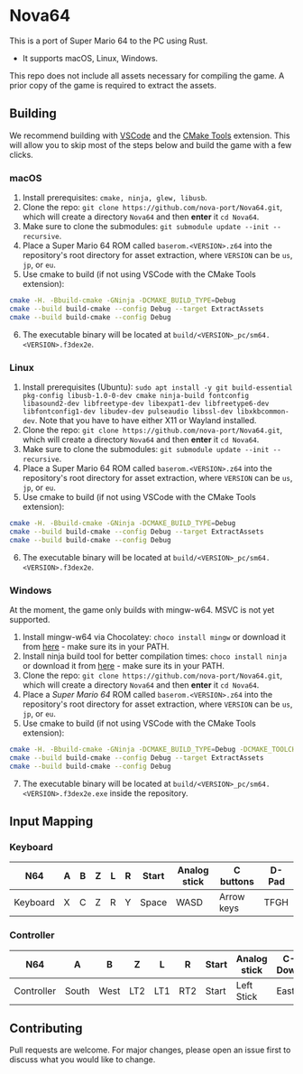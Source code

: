 # Nova64

This is a port of Super Mario 64 to the PC using Rust.
- It supports macOS, Linux, Windows.

This repo does not include all assets necessary for compiling the game.
A prior copy of the game is required to extract the assets.

## Building
We recommend building with [VSCode](https://code.visualstudio.com/) and the [CMake Tools](https://marketplace.visualstudio.com/items?itemName=ms-vscode.cmake-tools) extension.
This will allow you to skip most of the steps below and build the game with a few clicks.

### macOS

1. Install prerequisites: `cmake, ninja, glew, libusb`.
2. Clone the repo: `git clone https://github.com/nova-port/Nova64.git`, which will create a directory `Nova64` and then **enter** it `cd Nova64`.
3. Make sure to clone the submodules: `git submodule update --init --recursive`.
4. Place a Super Mario 64 ROM called `baserom.<VERSION>.z64` into the repository's root directory for asset extraction, where `VERSION` can be `us`, `jp`, or `eu`.
5. Use cmake to build (if not using VSCode with the CMake Tools extension):
```bash
cmake -H. -Bbuild-cmake -GNinja -DCMAKE_BUILD_TYPE=Debug
cmake --build build-cmake --config Debug --target ExtractAssets
cmake --build build-cmake --config Debug
```
6. The executable binary will be located at `build/<VERSION>_pc/sm64.<VERSION>.f3dex2e`.

### Linux

1. Install prerequisites (Ubuntu): `sudo apt install -y git build-essential pkg-config libusb-1.0-0-dev cmake ninja-build fontconfig libasound2-dev libfreetype-dev libexpat1-dev libfreetype6-dev libfontconfig1-dev libudev-dev pulseaudio libssl-dev libxkbcommon-dev`.
Note that you have to have either X11 or Wayland installed.
2. Clone the repo: `git clone https://github.com/nova-port/Nova64.git`, which will create a directory `Nova64` and then **enter** it `cd Nova64`.
3. Make sure to clone the submodules: `git submodule update --init --recursive`.
4. Place a Super Mario 64 ROM called `baserom.<VERSION>.z64` into the repository's root directory for asset extraction, where `VERSION` can be `us`, `jp`, or `eu`.
5. Use cmake to build (if not using VSCode with the CMake Tools extension):
```bash
cmake -H. -Bbuild-cmake -GNinja -DCMAKE_BUILD_TYPE=Debug
cmake --build build-cmake --config Debug --target ExtractAssets
cmake --build build-cmake --config Debug
```
6. The executable binary will be located at `build/<VERSION>_pc/sm64.<VERSION>.f3dex2e`.

### Windows
At the moment, the game only builds with mingw-w64. MSVC is not yet supported.

1. Install mingw-w64 via Chocolatey: `choco install mingw` or download it from [here](https://www.mingw-w64.org/downloads/) - make sure its in your PATH.
2. Install ninja build tool for better compilation times: `choco install ninja` or download it from [here](https://github.com/ninja-build/ninja/releases) - make sure its in your PATH.
3. Clone the repo: `git clone https://github.com/nova-port/Nova64.git`, which will create a directory `Nova64` and then **enter** it `cd Nova64`.
4. Place a *Super Mario 64* ROM called `baserom.<VERSION>.z64` into the repository's root directory for asset extraction, where `VERSION` can be `us`, `jp`, or `eu`.
5. Use cmake to build (if not using VSCode with the CMake Tools extension):
```bash
cmake -H. -Bbuild-cmake -GNinja -DCMAKE_BUILD_TYPE=Debug -DCMAKE_TOOLCHAIN_FILE:FILEPATH=cmake\\toolchain-x86_64-w64-mingw32.cmake
cmake --build build-cmake --config Debug --target ExtractAssets
cmake --build build-cmake --config Debug
```
7. The executable binary will be located at `build/<VERSION>_pc/sm64.<VERSION>.f3dex2e.exe` inside the repository.

## Input Mapping

### Keyboard
| N64 | A | B | Z | L | R | Start | Analog stick | C buttons | D-Pad |
| - | - | - | - |---|---|--------| - | - | - |
| Keyboard | X | C | Z | R | Y | Space  | WASD | Arrow keys | TFGH |

### Controller
| N64        | A     | B    | Z   | L   | R   | Start | Analog stick | C-Down | C-Left | C-Up  | C-Right |  D-Pad |
|------------|-------|------|-----|-----|-----|-------|------------|---------|---------|-------|-----|-------|
| Controller | South | West | LT2 | LT1 | RT2 | Start | Left Stick | East | North | RS Up | RT1 | D-Pad |

## Contributing

Pull requests are welcome. For major changes, please open an issue first to
discuss what you would like to change.

